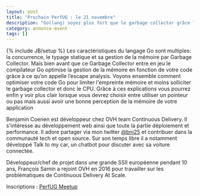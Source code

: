```yaml
---
layout: post
title: "Prochain PerfUG : le 21 novembre"
description: "Go(lang) soyez plus fort que le garbage collector grâce l'escape analysis"
category: annonce-event
tags: []
---
```

{% include JB/setup %}
Les caractéristiques du langage Go sont multiples: la concurrence, le typage statique et sa gestion de la mémoire par Garbage Collector. Mais bien avant que ce Garbage Collector entre en jeu le compilateur Go optimise la gestion de la mémoire en fonction de votre code grâce à ce qu’on appelle l’escape analysis. Voyons ensemble comment optimiser votre code Go pour limiter l'empreinte mémoire et moins solliciter le garbage collector et donc le CPU. Grâce à ces explications vous pourrez enfin y voir plus clair lorsque vous devrez choisir entre utiliser un pointeur ou pas mais aussi avoir une bonne perception de la mémoire de votre application

<!-- more -->
Benjamin Coenen est développeur chez OVH team Continuous Delivery. Il s'intéresse au développement web ainsi que toute la partie déploiement et performance. Il adore partager via mon twitter [@bnj25](https://twitter.com/BnJ25) et contribuer dans la communauté tech et open source. Sur son temps libre il a notamment développé Talk to my car, un chatbot pour discuter avec sa voiture connectée.

Développeur/chef de projet dans une grande SSII européenne pendant 10 ans, François Samin a rejoint OVH en 2016 pour travailler sur les problématiques de Continuous Delivery At Scale.

Inscriptions : [PerfUG Meetup](https://www.meetup.com/fr-FR/PerfUG/events/244682821/)
